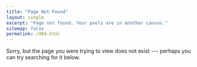 ```yaml
---
title: "Page Not Found"
layout: single
excerpt: "Page not found. Your pxels are in another canvas."
sitemap: false
permalink: /404.html
---
```


Sorry, but the page you were trying to view does not exist --- perhaps you can try searching for it below.

<script type="text/javascript">
	var GOOG_FIXURL_LANG = 'en';
	var GOOG_FIXURL_DITE = '{{ sire.url }}'
</script>
<script type= "text/javascript"
	src="//linkhelp.clients.google.com/tbproxy/lh/wm/fixurl.js">
</script>
